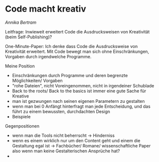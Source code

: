 
# Code macht kreativ
*Annika Bertram*

Leitfrage:
Inwieweit erweitert Code die Ausdrucksweisen von Kreativität (beim Self-Publishing)?

One-Minute-Paper:
Ich denke dass Code die Ausdrucksweise von Kreativität erweitert. Mit Code bewegt man sich ohne Einschränkungen, Vorgaben durch irgendwelche Programme.

Meine Position
- Einschränkungen durch Programme und deren begrenzte Möglichkeiten/ Vorgaben
- "rohe Dateien", nicht Voreingenommen, nicht in irgendeiner Schublade
- Back to the roots/ Back to the basics ist immer eine gute Sache für Kreative
- man ist gezwungen nach seinen eigenen Parametern zu gestalten
- wenn man bei 0 Anfängt hinterfragt man jede Entscheidung, und das führt zu einem bewussten, durchdachten Design
- Beispiele

Gegenpositionen
- wenn man die Tools nicht beherrscht -> Hinderniss
- wenn es einem wirklich nur um den Content geht und einem die Gestaltung egal ist -> Fachbücher/ Romane/ wissenschaftliche Paper also wenn man keine Gestalterischen Ansprüche hat?
- 
